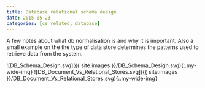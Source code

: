 ```yaml
---
title: Database relational schema design
date: 2015-05-23
categories: [cs_related, database]
---
```


A few notes about what db normalisation is and why it is important.
Also a small example on the the type of data store determines the patterns used
to retrieve data from the system.

![DB_Schema_Design.svg]({{ site.images }}/DB_Schema_Design.svg){:.my-wide-img}
![DB_Document_Vs_Relational_Stores.svg]({{ site.images }}/DB_Document_Vs_Relational_Stores.svg){:.my-wide-img}
